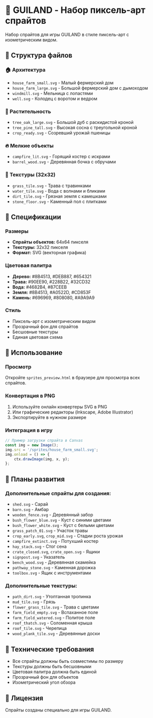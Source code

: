 # 🏰 GUILAND - Набор пиксель-арт спрайтов

Набор спрайтов для игры GUILAND в стиле пиксель-арт с изометрическим видом.

## 📁 Структура файлов

### 🏠 Архитектура
- `house_farm_small.svg` - Малый фермерский дом
- `house_farm_large.svg` - Большой фермерский дом с дымоходом
- `windmill.svg` - Мельница с лопастями
- `well.svg` - Колодец с воротом и ведром

### 🌳 Растительность
- `tree_oak_large.svg` - Большой дуб с раскидистой кроной
- `tree_pine_tall.svg` - Высокая сосна с треугольной кроной
- `crop_ready.svg` - Созревший урожай пшеницы

### 🔥 Мелкие объекты
- `campfire_lit.svg` - Горящий костер с искрами
- `barrel_wood.svg` - Деревянная бочка с обручами

### 🧱 Текстуры (32x32)
- `grass_tile.svg` - Трава с травинками
- `water_tile.svg` - Вода с волнами и бликами
- `dirt_tile.svg` - Грязная земля с камешками
- `stone_floor.svg` - Каменный пол с плитками

## 🎨 Спецификации

### Размеры
- **Спрайты объектов:** 64x64 пикселя
- **Текстуры:** 32x32 пикселя
- **Формат:** SVG (векторная графика)

### Цветовая палитра
- **Дерево:** #8B4513, #DEB887, #654321
- **Трава:** #90EE90, #228B22, #32CD32
- **Вода:** #4682B4, #87CEEB
- **Земля:** #8B4513, #A0522D, #CD853F
- **Камень:** #696969, #808080, #A9A9A9

### Стиль
- Пиксель-арт с изометрическим видом
- Прозрачный фон для спрайтов
- Бесшовные текстуры
- Единая цветовая схема

## 🚀 Использование

### Просмотр
Откройте `sprites_preview.html` в браузере для просмотра всех спрайтов.

### Конвертация в PNG
1. Используйте онлайн конвертеры SVG в PNG
2. Или графические редакторы (Inkscape, Adobe Illustrator)
3. Экспортируйте в нужном размере

### Интеграция в игру
```javascript
// Пример загрузки спрайта в Canvas
const img = new Image();
img.src = '/sprites/house_farm_small.svg';
img.onload = () => {
    ctx.drawImage(img, x, y);
};
```

## 📝 Планы развития

### Дополнительные спрайты для создания:
- `shed.svg` - Сарай
- `barn.svg` - Амбар
- `wooden_fence.svg` - Деревянный забор
- `bush_flower_blue.svg` - Куст с синими цветами
- `bush_flower_white.svg` - Куст с белыми цветами
- `grass_patch_01.svg` - Участок травы
- `crop_early.svg`, `crop_mid.svg` - Стадии роста урожая
- `campfire_extinct.svg` - Потухший костер
- `hay_stack.svg` - Стог сена
- `crate_closed.svg`, `crate_open.svg` - Ящики
- `signpost.svg` - Указатель
- `bench_wood.svg` - Деревянная скамейка
- `pathway_stone.svg` - Каменная дорожка
- `toolbox.svg` - Ящик с инструментами

### Дополнительные текстуры:
- `path_dirt.svg` - Утоптанная тропинка
- `mud_tile.svg` - Грязь
- `flower_grass_tile.svg` - Трава с цветами
- `farm_field_empty.svg` - Вспаханное поле
- `farm_field_watered.svg` - Политое поле
- `roof_thatch.svg` - Соломенная крыша
- `roof_tile.svg` - Черепица
- `wood_plank_tile.svg` - Деревянные доски

## 🔧 Технические требования

- Все спрайты должны быть совместимы по размеру
- Текстуры должны быть бесшовными
- Цветовая палитра должна быть единой
- Прозрачный фон для объектов
- Изометрический угол обзора

## 📄 Лицензия

Спрайты созданы специально для игры GUILAND. 